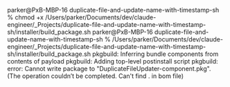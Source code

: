 parker@PxB-MBP-16 duplicate-file-and-update-name-with-timestamp-sh % chmod +x /Users/parker/Documents/dev/claude-engineer/_Projects/duplicate-file-and-update-name-with-timestamp-sh/installer/build_package.sh
parker@PxB-MBP-16 duplicate-file-and-update-name-with-timestamp-sh % /Users/parker/Documents/dev/claude-engineer/_Projects/duplicate-file-and-update-name-with-timestamp-sh/installer/build_package.sh
pkgbuild: Inferring bundle components from contents of payload
pkgbuild: Adding top-level postinstall script
pkgbuild: error: Cannot write package to "DuplicateFileUpdater-component.pkg". (The operation couldn’t be completed. Can't find . in bom file)
